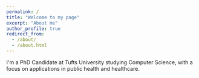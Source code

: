 ```yaml
---
permalink: /
title: "Welcome to my page"
excerpt: "About me"
author_profile: true
redirect_from: 
  - /about/
  - /about.html
---
```


I'm a PhD Candidate at Tufts University studying Computer Science, with a focus on applications in public health and healthcare.
